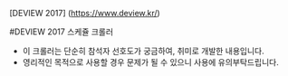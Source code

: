 [DEVIEW 2017] (https://www.deview.kr/)

#DEVIEW 2017 스케쥴 크롤러
 
- 이 크롤러는 단순히 참석자 선호도가 궁금하여, 취미로 개발한 내용입니다.
- 영리적인 목적으로 사용할 경우 문제가 될 수 있으니 사용에 유의부탁드립니다. 

